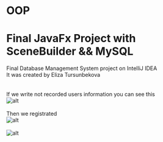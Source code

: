 # OOP
# Final JavaFx Project with SceneBuilder && MySQL
Final Database Management System project on IntelliJ IDEA
<br>It was created by Eliza Tursunbekova
<br><br><br>
If we write not recorded users information you can see this<br>
![alt](https://sun9-52.userapi.com/impg/koz4_iEYzjb71K3s-ROf4tfCu15HXyuFx6cf9Q/0cS4MkjhfNo.jpg?size=1346x673&quality=96&sign=edc899f74a49f78e4e3d6ddc9c920d64&type=album)
<br><br>
Then we registrated<br>
![alt](https://sun9-52.userapi.com/impg/4eMvHYAcZ95Eo65eywAzFBCx3Z_n_oCTq049iA/E9O43VCsy8M.jpg?size=1076x668&quality=96&sign=c25e02c52e801fdfbfe563208f51e476&type=album)
<br><br>
![alt](https://sun9-79.userapi.com/impg/i7yOAxYXR8oTUq_jfdkHdkzpLCcioacY9AdFHQ/rZ-zlfU3dNQ.jpg?size=1069x674&quality=96&sign=1df5601b294e67a918d3c43be1695487&type=album)
